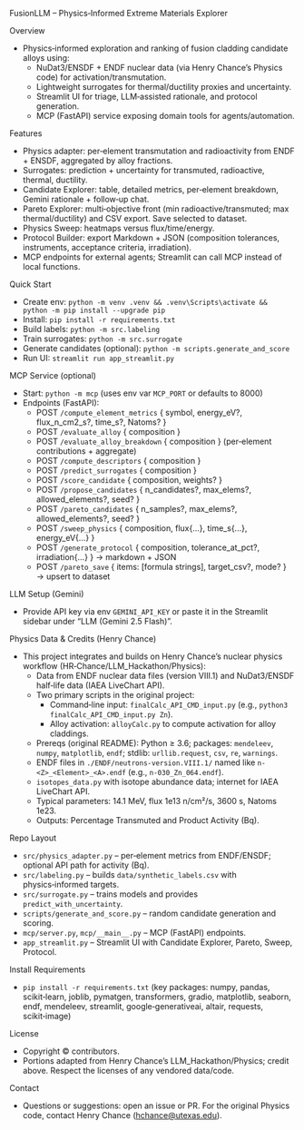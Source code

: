 FusionLLM – Physics‑Informed Extreme Materials Explorer

Overview
- Physics‑informed exploration and ranking of fusion cladding candidate alloys using:
  - NuDat3/ENSDF + ENDF nuclear data (via Henry Chance’s Physics code) for activation/transmutation.
  - Lightweight surrogates for thermal/ductility proxies and uncertainty.
  - Streamlit UI for triage, LLM‑assisted rationale, and protocol generation.
  - MCP (FastAPI) service exposing domain tools for agents/automation.

Features
- Physics adapter: per‑element transmutation and radioactivity from ENDF + ENSDF, aggregated by alloy fractions.
- Surrogates: prediction + uncertainty for transmuted, radioactive, thermal, ductility.
- Candidate Explorer: table, detailed metrics, per‑element breakdown, Gemini rationale + follow‑up chat.
- Pareto Explorer: multi‑objective front (min radioactive/transmuted; max thermal/ductility) and CSV export. Save selected to dataset.
- Physics Sweep: heatmaps versus flux/time/energy.
- Protocol Builder: export Markdown + JSON (composition tolerances, instruments, acceptance criteria, irradiation).
- MCP endpoints for external agents; Streamlit can call MCP instead of local functions.

Quick Start
- Create env: `python -m venv .venv && .venv\Scripts\activate && python -m pip install --upgrade pip`
- Install: `pip install -r requirements.txt`
- Build labels: `python -m src.labeling`
- Train surrogates: `python -m src.surrogate`
- Generate candidates (optional): `python -m scripts.generate_and_score`
- Run UI: `streamlit run app_streamlit.py`

MCP Service (optional)
- Start: `python -m mcp` (uses env var `MCP_PORT` or defaults to 8000)
- Endpoints (FastAPI):
  - POST `/compute_element_metrics` { symbol, energy_eV?, flux_n_cm2_s?, time_s?, Natoms? }
  - POST `/evaluate_alloy` { composition }
  - POST `/evaluate_alloy_breakdown` { composition } (per‑element contributions + aggregate)
  - POST `/compute_descriptors` { composition }
  - POST `/predict_surrogates` { composition }
  - POST `/score_candidate` { composition, weights? }
  - POST `/propose_candidates` { n_candidates?, max_elems?, allowed_elements?, seed? }
  - POST `/pareto_candidates` { n_samples?, max_elems?, allowed_elements?, seed? }
  - POST `/sweep_physics` { composition, flux{...}, time_s{...}, energy_eV{...} }
  - POST `/generate_protocol` { composition, tolerance_at_pct?, irradiation{...} } → markdown + JSON
  - POST `/pareto_save` { items: [formula strings], target_csv?, mode? } → upsert to dataset

LLM Setup (Gemini)
- Provide API key via env `GEMINI_API_KEY` or paste it in the Streamlit sidebar under “LLM (Gemini 2.5 Flash)”.

Physics Data & Credits (Henry Chance)
- This project integrates and builds on Henry Chance’s nuclear physics workflow (HR‑Chance/LLM_Hackathon/Physics):
  - Data from ENDF nuclear data files (version VIII.1) and NuDat3/ENSDF half‑life data (IAEA LiveChart API).
  - Two primary scripts in the original project:
    - Command‑line input: `finalCalc_API_CMD_input.py` (e.g., `python3 finalCalc_API_CMD_input.py Zn`).
    - Alloy activation: `alloyCalc.py` to compute activation for alloy claddings.
  - Prereqs (original README): Python ≥ 3.6; packages: `mendeleev`, `numpy`, `matplotlib`, `endf`; stdlib: `urllib.request`, `csv`, `re`, `warnings`.
  - ENDF files in `./ENDF/neutrons-version.VIII.1/` named like `n-<Z>_<Element>_<A>.endf` (e.g., `n-030_Zn_064.endf`).
  - `isotopes_data.py` with isotope abundance data; internet for IAEA LiveChart API.
  - Typical parameters: 14.1 MeV, flux 1e13 n/cm²/s, 3600 s, Natoms 1e23.
  - Outputs: Percentage Transmuted and Product Activity (Bq).

Repo Layout
- `src/physics_adapter.py` – per‑element metrics from ENDF/ENSDF; optional API path for activity (Bq).
- `src/labeling.py` – builds `data/synthetic_labels.csv` with physics‑informed targets.
- `src/surrogate.py` – trains models and provides `predict_with_uncertainty`.
- `scripts/generate_and_score.py` – random candidate generation and scoring.
- `mcp/server.py`, `mcp/__main__.py` – MCP (FastAPI) endpoints.
- `app_streamlit.py` – Streamlit UI with Candidate Explorer, Pareto, Sweep, Protocol.

Install Requirements
- `pip install -r requirements.txt` (key packages: numpy, pandas, scikit‑learn, joblib, pymatgen, transformers, gradio, matplotlib, seaborn, endf, mendeleev, streamlit, google‑generativeai, altair, requests, scikit‑image)

License
- Copyright © contributors.
- Portions adapted from Henry Chance’s LLM_Hackathon/Physics; credit above. Respect the licenses of any vendored data/code.

Contact
- Questions or suggestions: open an issue or PR. For the original Physics code, contact Henry Chance (hchance@utexas.edu).

